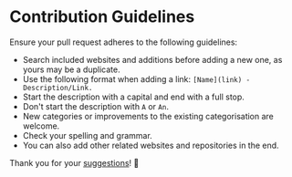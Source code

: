 # Contribution Guidelines
Ensure your pull request adheres to the following guidelines:
- Search included websites and additions before adding a new one, as yours may be a duplicate.
- Use the following format when adding a link: `[Name](link) - Description/Link.`
- Start the description with a capital and end with a full stop.
- Don't start the description with `A` or `An`.
- New categories or improvements to the existing categorisation are welcome.
- Check your spelling and grammar.
- You can also add other related websites and repositories in the end.

Thank you for your [suggestions](https://github.com/nikitavoloboev/find-work/edit/master/README.md)! 💜